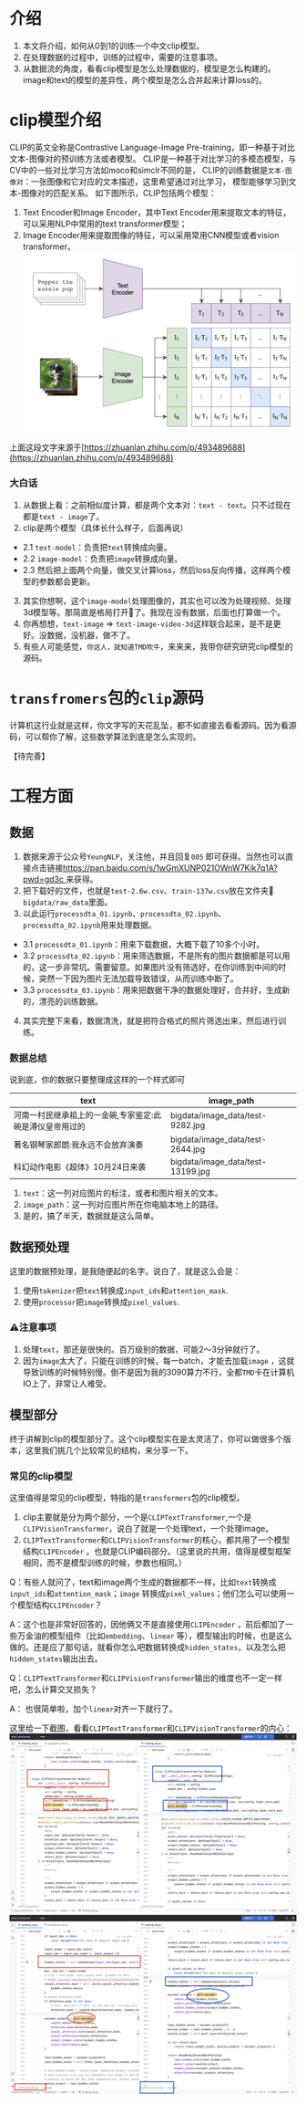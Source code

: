 # 介绍

1. 本文将介绍，如何从0到1的训练一个中文clip模型。
2. 在处理数据的过程中，训练的过程中，需要的注意事项。
3. 从数据流的角度，看看clip模型是怎么处理数据的，模型是怎么构建的。image和text的模型的差异性，两个模型是怎么合并起来计算loss的。

# clip模型介绍

CLIP的英文全称是Contrastive Language-Image Pre-training，即一种基于对比文本-图像对的预训练方法或者模型。
CLIP是一种基于对比学习的多模态模型，与CV中的一些对比学习方法如moco和simclr不同的是，
CLIP的训练数据是`文本-图像对`：一张图像和它对应的文本描述，这里希望通过对比学习，
模型能够学习到文本-图像对的匹配关系。
如下图所示，CLIP包括两个模型：

1. Text Encoder和Image Encoder，其中Text Encoder用来提取文本的特征，可以采用NLP中常用的text transformer模型；
2. Image Encoder用来提取图像的特征，可以采用常用CNN模型或者vision transformer。
   ![model](images/clip001.png)

上面这段文字来源于[https://zhuanlan.zhihu.com/p/493489688](https://zhuanlan.zhihu.com/p/493489688)

### 大白话

1. 从数据上看：之前相似度计算，都是两个文本对：`text - text`。只不过现在都是`text - image`了。
2. clip是两个模型（具体长什么样子，后面再说）

- 2.1 `text-model`：负责把`text`转换成向量。
- 2.2 `image-model`：负责把`image`转换成向量。
- 2.3 然后把上面两个向量，做交叉计算loss，然后loss反向传播，这样两个模型的参数都会更新。

3. 其实你想啊，这个`image-model`处理图像的，其实也可以改为处理视频、处理3d模型等。那简直是格局打开🫴了。我现在没有数据，后面也打算做一个。
4. 你再想想，`text-image` => `text-image-video-3d`这样联合起来，是不是更好。没数据，没机器，做不了。
5. 有些人可能感觉，`你这人，就知道TMD吹牛`，来来来，我带你研究研究clip模型的源码。

# `transfromers`包的`clip`源码

计算机这行业就是这样，你文字写的天花乱坠，都不如直接去看看源码。因为看源码，可以帮你了解，这些数学算法到底是怎么实现的。

【待完善】

# 工程方面

## 数据

1. 数据来源于公众号`YeungNLP`，关注他，并且回复`005`
   即可获得。当然也可以直接点击链接[https://pan.baidu.com/s/1wGmXUNP021OWnW7Kik7q1A?pwd=gd3c
   ](https://pan.baidu.com/s/1wGmXUNP021OWnW7Kik7q1A?pwd=gd3c)来获得。
2. 把下载好的文件，也就是`test-2.6w.csv`、`train-137w.csv`放在文件夹📁`bigdata/raw_data`里面。
3. 以此运行`processdta_01.ipynb`、`processdta_02.ipynb`、`processdta_02.ipynb`用来处理数据。

- 3.1 `processdta_01.ipynb`：用来下载数据，大概下载了10多个小时。
- 3.2 `processdta_02.ipynb`：用来筛选数据，不是所有的图片数据都是可以用的，这一步非常坑。需要留意。如果图片没有筛选好，在你训练到中间的时候，突然一下因为图片无法加载导致错误，从而训练中断了。
- 3.3 `processdta_03.ipynb`：用来把数据干净的数据处理好，合并好，生成新的，漂亮的训练数据。

4. 其实完整下来看，数据清洗，就是把符合格式的照片筛选出来，然后进行训练。

### 数据总结

说到底，你的数据只要整理成这样的一个样式即可

| text                          | image_path                        |
|-------------------------------|-----------------------------------|
| 河南一村民继承祖上的一金碗,专家鉴定:此碗是溥仪皇帝用过的 | bigdata/image_data/test-9282.jpg  |
| 著名钢琴家郎朗:我永远不会放弃演奏             | bigdata/image_data/test-2644.jpg  |
| 科幻动作电影《超体》10月24日来袭            | bigdata/image_data/test-13199.jpg |

1. `text`：这一列对应图片的标注，或者和图片相关的文本。
2. `image_path`：这一列对应图片所在你电脑本地上的路径。
3. 是的，搞了半天，数据就是这么简单。

## 数据预处理

这里的数据预处理，是我随便起的名字。说白了，就是这么会是：

1. 使用`tokenizer`把`text`转换成`input_ids`和`attention_mask`.
2. 使用`processor`把`image`转换成`pixel_values`.

### ⚠️注意事项

1. 处理`text`，那还是很快的。百万级别的数据，可能2～3分钟就行了。
2. 因为`image`太大了，只能在训练的时候，每一batch，才能去加载`image`
   ，这就导致训练的时候特别慢。倒不是因为我的3090算力不行，全都`TMD`卡在计算机IO上了，非常让人难受。

## 模型部分

终于讲解到clip的模型部分了。这个clip模型实在是太灵活了，你可以做很多个版本，这里我们挑几个比较常见的结构，来分享一下。

### 常见的clip模型

这里值得是常见的clip模型，特指的是`transformers`包的clip模型。

1. clip主要就是分为两个部分，一个是`CLIPTextTransformer`,一个是`CLIPVisionTransformer`，说白了就是一个处理text，一个处理image。
2. `CLIPTextTransformer`和`CLIPVisionTransformer`的核心，都共用了一个模型结构`CLIPEncoder`
   。也就是CLIP编码部分。（这里说的共用，值得是模型框架相同，而不是模型训练的时候，参数也相同。） 


Q：有些人就问了，text和image两个生成的数据都不一样，比如`text`转换成`input_ids`和`attention_mask`；`image`
   转换成`pixel_values`；他们怎么可以使用一个模型结构`CLIPEncoder`？

A：这个也是非常好回答的，因他俩又不是直接使用`CLIPEncoder`
   ，前后都加了一些万金油的模型组件（比如`embedding`、`linear`
   等），模型输出的时候，也是这么做的。还是应了那句话，就看你怎么吧数据转换成`hidden_states`，以及怎么把`hidden_states`输出出去。

Q：`CLIPTextTransformer`和`CLIPVisionTransformer`输出的维度也不一定一样吧，怎么计算交叉损失？

A： 也很简单啦，加个`linear`对齐一下就行了。


这里给一下截图，看看`CLIPTextTransformer`和`CLIPVisionTransformer`的内心：
   ![model](images/clip003.png)
   ![model](images/clip002.png)







